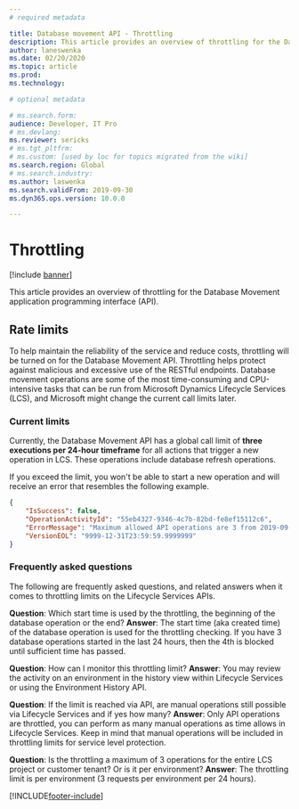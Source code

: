 ```yaml
---
# required metadata

title: Database movement API - Throttling
description: This article provides an overview of throttling for the Database Movement application programming interface (API).
author: laneswenka
ms.date: 02/20/2020
ms.topic: article
ms.prod: 
ms.technology: 

# optional metadata

# ms.search.form: 
audience: Developer, IT Pro
# ms.devlang: 
ms.reviewer: sericks
# ms.tgt_pltfrm: 
# ms.custom: [used by loc for topics migrated from the wiki]
ms.search.region: Global
# ms.search.industry: 
ms.author: laswenka
ms.search.validFrom: 2019-09-30
ms.dyn365.ops.version: 10.0.0

---
```


# Throttling

[!include [banner](../../includes/banner.md)]

This article provides an overview of throttling for the Database Movement application programming interface (API).

## Rate limits

To help maintain the reliability of the service and reduce costs, throttling will be turned on for the Database Movement API. Throttling helps protect against malicious and excessive use of the RESTful endpoints. Database movement operations are some of the most time-consuming and CPU-intensive tasks that can be run from Microsoft Dynamics Lifecycle Services (LCS), and Microsoft might change the current call limits later.

### Current limits

Currently, the Database Movement API has a global call limit of **three executions per 24-hour timeframe** for all actions that trigger a new operation in LCS. These operations include database refresh operations.

If you exceed the limit, you won't be able to start a new operation and will receive an error that resembles the following example.

```json
{
    "IsSuccess": false,
    "OperationActivityId": "55eb4327-9346-4c7b-82bd-fe8ef15112c6",
    "ErrorMessage": "Maximum allowed API operations are 3 from 2019-09-30T04:01:01.9999999",
    "VersionEOL": "9999-12-31T23:59:59.9999999"
}
```
### Frequently asked questions
The following are frequently asked questions, and related answers when it comes to throttling limits on the Lifecycle Services APIs.

**Question**: Which start time is used by the throttling, the beginning of the database operation or the end?
**Answer**:  The start time (aka created time) of the database operation is used for the throttling checking. If you have 3 database operations started in the last 24 hours, then the 4th is blocked until sufficient time has passed.

**Question**:  How can I monitor this throttling limit?
**Answer**:  You may review the activity on an environment in the history view within Lifecycle Services or using the Environment History API. 

**Question**:  If the limit is reached via API, are manual operations still possible via Lifecycle Services and if yes how many?
**Answer**: Only API operations are throttled, you can perform as many manual operations as time allows in Lifecycle Services.  Keep in mind that manual operations will be included in throttling limits for service level protection.

**Question**:  Is the throttling a maximum of 3 operations for the entire LCS project or customer tenant?  Or is it per environment?
**Answer**:  The throttling limit is per environment (3 requests per environment per 24 hours).

[!INCLUDE[footer-include](../../../../includes/footer-banner.md)]